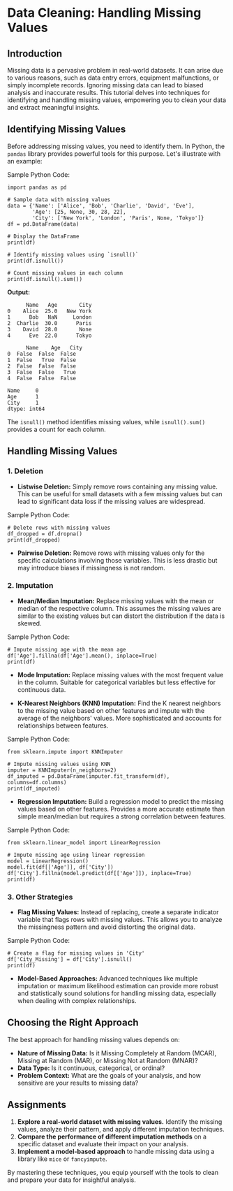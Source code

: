 # Data Cleaning: Handling Missing Values

## Introduction

Missing data is a pervasive problem in real-world datasets. It can arise due to various reasons, such as data entry errors, equipment malfunctions, or simply incomplete records. Ignoring missing data can lead to biased analysis and inaccurate results. This tutorial delves into techniques for identifying and handling missing values, empowering you to clean your data and extract meaningful insights.

## Identifying Missing Values

Before addressing missing values, you need to identify them. In Python, the `pandas` library provides powerful tools for this purpose. Let's illustrate with an example:

Sample Python Code: 

```{language}
import pandas as pd

# Sample data with missing values
data = {'Name': ['Alice', 'Bob', 'Charlie', 'David', 'Eve'],
        'Age': [25, None, 30, 28, 22],
        'City': ['New York', 'London', 'Paris', None, 'Tokyo']}
df = pd.DataFrame(data)

# Display the DataFrame
print(df)

# Identify missing values using `isnull()`
print(df.isnull())

# Count missing values in each column
print(df.isnull().sum())
```

**Output:**

```
      Name   Age       City
0    Alice  25.0   New York
1      Bob   NaN     London
2  Charlie  30.0      Paris
3    David  28.0       None
4      Eve  22.0      Tokyo

      Name    Age   City
0  False  False  False
1  False   True  False
2  False  False  False
3  False  False   True
4  False  False  False

Name     0
Age      1
City     1
dtype: int64
```

The `isnull()` method identifies missing values, while `isnull().sum()` provides a count for each column.

## Handling Missing Values

### 1. Deletion

- **Listwise Deletion:** Simply remove rows containing any missing value. This can be useful for small datasets with a few missing values but can lead to significant data loss if the missing values are widespread.

Sample Python Code: 

```{language}
# Delete rows with missing values
df_dropped = df.dropna()
print(df_dropped)
```

- **Pairwise Deletion:**  Remove rows with missing values only for the specific calculations involving those variables. This is less drastic but may introduce biases if missingness is not random.

### 2. Imputation

- **Mean/Median Imputation:** Replace missing values with the mean or median of the respective column. This assumes the missing values are similar to the existing values but can distort the distribution if the data is skewed.

Sample Python Code: 

```{language}
# Impute missing age with the mean age
df['Age'].fillna(df['Age'].mean(), inplace=True)
print(df)
```

- **Mode Imputation:**  Replace missing values with the most frequent value in the column. Suitable for categorical variables but less effective for continuous data.

- **K-Nearest Neighbors (KNN) Imputation:**  Find the K nearest neighbors to the missing value based on other features and impute with the average of the neighbors' values. More sophisticated and accounts for relationships between features.

Sample Python Code: 

```{language}
from sklearn.impute import KNNImputer

# Impute missing values using KNN
imputer = KNNImputer(n_neighbors=2)
df_imputed = pd.DataFrame(imputer.fit_transform(df), columns=df.columns)
print(df_imputed)
```

- **Regression Imputation:**  Build a regression model to predict the missing values based on other features. Provides a more accurate estimate than simple mean/median but requires a strong correlation between features.

Sample Python Code: 

```{language}
from sklearn.linear_model import LinearRegression

# Impute missing age using linear regression
model = LinearRegression()
model.fit(df[['Age']], df['City'])
df['City'].fillna(model.predict(df[['Age']]), inplace=True)
print(df)
```

### 3. Other Strategies

- **Flag Missing Values:** Instead of replacing, create a separate indicator variable that flags rows with missing values. This allows you to analyze the missingness pattern and avoid distorting the original data.

Sample Python Code: 

```{language}
# Create a flag for missing values in 'City'
df['City_Missing'] = df['City'].isnull()
print(df)
```

- **Model-Based Approaches:** Advanced techniques like multiple imputation or maximum likelihood estimation can provide more robust and statistically sound solutions for handling missing data, especially when dealing with complex relationships.

## Choosing the Right Approach

The best approach for handling missing values depends on:

- **Nature of Missing Data:** Is it Missing Completely at Random (MCAR), Missing at Random (MAR), or Missing Not at Random (MNAR)?
- **Data Type:** Is it continuous, categorical, or ordinal?
- **Problem Context:** What are the goals of your analysis, and how sensitive are your results to missing data?

## Assignments

1. **Explore a real-world dataset with missing values.** Identify the missing values, analyze their pattern, and apply different imputation techniques.
2. **Compare the performance of different imputation methods** on a specific dataset and evaluate their impact on your analysis. 
3. **Implement a model-based approach** to handle missing data using a library like `mice` or `fancyimpute`.

By mastering these techniques, you equip yourself with the tools to clean and prepare your data for insightful analysis. 
